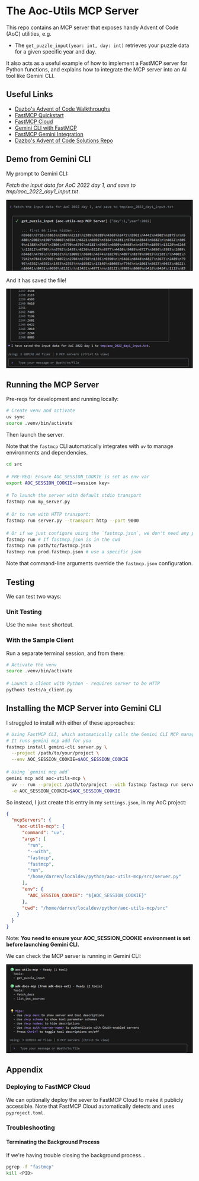 # The Aoc-Utils MCP Server

This repo contains an MCP server that exposes handy Advent of Code (AoC) utilities, e.g.

- The `get_puzzle_input(year: int, day: int)` retrieves your puzzle data for a given specific year and day.

It also acts as a useful example of how to implement a FastMCP server for Python functions, and explains how to integrate the MCP server into an AI tool like Gemini CLI.

## Useful Links

- [Dazbo's Advent of Code Walkthroughs](https://aoc.just2good.co.uk/)
- [FastMCP Quickstart](https://gofastmcp.com/getting-started/quickstart)
- [FastMCP Cloud](https://gofastmcp.com/deployment/fastmcp-cloud)
- [Gemini CLI with FastMCP](https://developers.googleblog.com/en/gemini-cli-fastmcp-simplifying-mcp-server-development/)
- [FastMCP Gemini Integration](https://gofastmcp.com/integrations/gemini-cli)
- [Dazbo's Advent of Code Solutions Repo](https://github.com/derailed-dash/advent-of-code)

## Demo from Gemini CLI

My prompt to Gemini CLI: 

_Fetch the input data for AoC 2022 day 1, and save to tmp/aoc_2022_day1_input.txt_

![Get AoC Input](/media/get-aoc-input.png)

And it has saved the file!

![File Saved](/media/file-saved.png)

## Running the MCP Server

Pre-reqs for development and running locally:

```bash
# Create venv and activate
uv sync
source .venv/bin/activate
```

Then launch the server.

Note that the `fastmcp` CLI automatically integrates with `uv` to manage
environments and dependencies.

```bash
cd src

# PRE-REQ: Ensure AOC_SESSION_COOKIE is set as env var
export AOC_SESSION_COOKIE=<session key>

# To launch the server with default stdio transport
fastmcp run my_server.py

# Or to run with HTTP transport:
fastmcp run server.py --transport http --port 9000

# Or if we just configure using the `fastmcp.json`, we don't need any parameters:
fastmcp run # If fastmcp.json is in the cwd
fastmcp run path/to/fastmcp.json
fastmcp run prod.fastmcp.json # use a specific json
```

Note that command-line arguments override the `fastmcp.json` configuration.

## Testing

We can test two ways:

### Unit Testing

Use the `make test` shortcut.

### With the Sample Client

Run a separate terminal session, and from there:

```bash
# Activate the venv
source .venv/bin/activate

# Launch a client with Python - requires server to be HTTP
python3 tests/a_client.py 
```

## Installing the MCP Server into Gemini CLI

I struggled to install with either of these approaches:

```bash
# Using FastMCP CLI, which automatically calls the Gemini CLI MCP management system
# It runs gemini mcp add for you
fastmcp install gemini-cli server.py \
  --project /path/to/your/project \
  --env AOC_SESSION_COOKIE=$AOC_SESSION_COOKIE

# Using `gemini mcp add`
gemini mcp add aoc-utils-mcp \
  uv -- run --project /path/to/project --with fastmcp fastmcp run server.py \
  -e AOC_SESSION_COOKIE=$AOC_SESSION_COOKIE
```

So instead, I just create this entry in my `settings.json`, in my AoC project:

```json
{
  "mcpServers": {
    "aoc-utils-mcp": {
      "command": "uv",
      "args": [
        "run",
        "--with",
        "fastmcp",
        "fastmcp",
        "run",
        "/home/darren/localdev/python/aoc-utils-mcp/src/server.py"
      ],
      "env": {
        "AOC_SESSION_COOKIE": "${AOC_SESSION_COOKIE}"
      },
      "cwd": "/home/darren/localdev/python/aoc-utils-mcp/src"
    }
  }
}
```

Note: **You need to ensure your AOC_SESSION_COOKIE environment is set before launching Gemini CLI.**

We can check the MCP server is running in Gemini CLI:

![MCP server running](/media/mcp-running-in-gemini.png)

## Appendix

### Deploying to FastMCP Cloud

We can optionally deploy the sever to FastMCP Cloud to make it publicly accessible.
Note that FastMCP Cloud automatically detects and uses `pyproject.toml`.

### Troubleshooting

#### Terminating the Background Process

If we're having trouble closing the background process...

```bash
pgrep -f "fastmcp"
kill <PID>
```